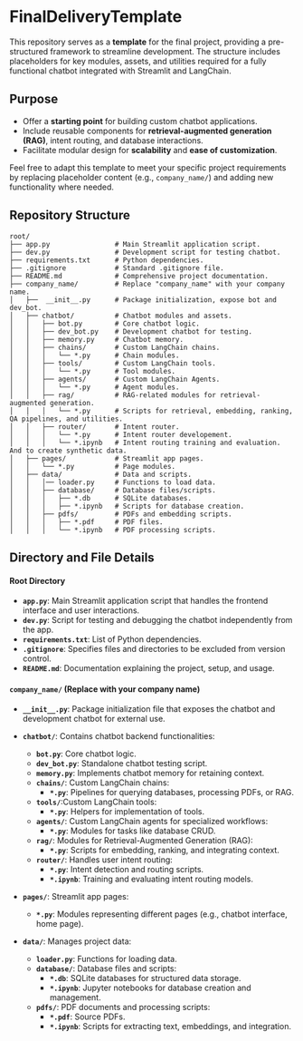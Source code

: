 # FinalDeliveryTemplate

This repository serves as a **template** for the final project, providing a pre-structured framework to streamline development. The structure includes placeholders for key modules, assets, and utilities required for a fully functional chatbot integrated with Streamlit and LangChain.  

## Purpose  
- Offer a **starting point** for building custom chatbot applications.  
- Include reusable components for **retrieval-augmented generation (RAG)**, intent routing, and database interactions.  
- Facilitate modular design for **scalability** and **ease of customization**.  

Feel free to adapt this template to meet your specific project requirements by replacing placeholder content (e.g., `company_name/`) and adding new functionality where needed.  

## Repository Structure
```plaintext
root/
├── app.py                # Main Streamlit application script.
├── dev.py                # Development script for testing chatbot.                   
├── requirements.txt      # Python dependencies.
├── .gitignore            # Standard .gitignore file.
├── README.md             # Comprehensive project documentation.
├── company_name/         # Replace "company_name" with your company name.
│   ├──  __init__.py      # Package initialization, expose bot and dev_bot.
│   ├── chatbot/          # Chatbot modules and assets.
│   │   ├── bot.py        # Core chatbot logic.
│   │   ├── dev_bot.py    # Development chatbot for testing.
│   │   ├── memory.py     # Chatbot memory.
│   │   ├── chains/       # Custom LangChain chains.
│   │   │   └── *.py      # Chain modules.
│   │   ├── tools/        # Custom LangChain tools.
│   │   │   └── *.py      # Tool modules.
│   │   ├── agents/       # Custom LangChain Agents.
│   │   │   └── *.py      # Agent modules.
│   │   ├── rag/          # RAG-related modules for retrieval-augmented generation.
│   │   │   └── *.py      # Scripts for retrieval, embedding, ranking, QA pipelines, and utilities.
│   │   ├── router/       # Intent router.
│   │   │   └── *.py      # Intent router developement. 
│   │   │   └── *.ipynb   # Intent routing training and evaluation. And to create synthetic data.
│   ├── pages/            # Streamlit app pages.
│   │   └── *.py          # Page modules.
│   ├── data/             # Data and scripts.
│   │   │── loader.py     # Functions to load data.
│   │   ├── database/     # Database files/scripts.
│   │   │   ├── *.db      # SQLite databases.
│   │   │   ├── *.ipynb   # Scripts for database creation.
│   │   ├── pdfs/         # PDFs and embedding scripts.
│   │   │   ├── *.pdf     # PDF files.
│   │   │   └── *.ipynb   # PDF processing scripts.
```

## Directory and File Details

#### Root Directory
- **`app.py`**: Main Streamlit application script that handles the frontend interface and user interactions.
- **`dev.py`**: Script for testing and debugging the chatbot independently from the app.
- **`requirements.txt`**: List of Python dependencies.
- **`.gitignore`**: Specifies files and directories to be excluded from version control.
- **`README.md`**: Documentation explaining the project, setup, and usage.

#### `company_name/` (Replace with your company name)
- **`__init__.py`**: Package initialization file that exposes the chatbot and development chatbot for external use.

- **`chatbot/`**: Contains chatbot backend functionalities:
  - **`bot.py`**: Core chatbot logic.
  - **`dev_bot.py`**: Standalone chatbot testing script.
  - **`memory.py`**: Implements chatbot memory for retaining context.
  - **`chains/`**: Custom LangChain chains:
    - **`*.py`**: Pipelines for querying databases, processing PDFs, or RAG.
  - **`tools/`**:Custom LangChain tools:
    - **`*.py`**: Helpers for implementation of tools.
  - **`agents/`**: Custom LangChain agents for specialized workflows:
    - **`*.py`**: Modules for tasks like database CRUD.
  - **`rag/`**: Modules for Retrieval-Augmented Generation (RAG):
    - **`*.py`**: Scripts for embedding, ranking, and integrating context.
  - **`router/`**: Handles user intent routing:
    - **`*.py`**: Intent detection and routing scripts.
    - **`*.ipynb`**: Training and evaluating intent routing models.

- **`pages/`**: Streamlit app pages:
  - **`*.py`**: Modules representing different pages (e.g., chatbot interface, home page).

- **`data/`**: Manages project data:
  - **`loader.py`**: Functions for loading data.
  - **`database/`**: Database files and scripts:
    - **`*.db`**: SQLite databases for structured data storage.
    - **`*.ipynb`**: Jupyter notebooks for database creation and management.
  - **`pdfs/`**: PDF documents and processing scripts:
    - **`*.pdf`**: Source PDFs.
    - **`*.ipynb`**: Scripts for extracting text, embeddings, and integration.